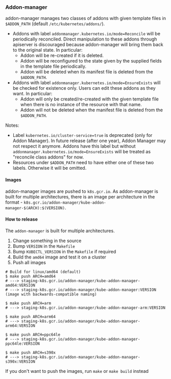 ### Addon-manager

addon-manager manages two classes of addons with given template files in
`$ADDON_PATH` (default `/etc/kubernetes/addons/`).
- Addons with label `addonmanager.kubernetes.io/mode=Reconcile` will be periodically
reconciled. Direct manipulation to these addons through apiserver is discouraged because
addon-manager will bring them back to the original state. In particular:
	- Addon will be re-created if it is deleted.
	- Addon will be reconfigured to the state given by the supplied fields in the template
	file periodically.
	- Addon will be deleted when its manifest file is deleted from the `$ADDON_PATH`.
- Addons with label `addonmanager.kubernetes.io/mode=EnsureExists` will be checked for
existence only. Users can edit these addons as they want. In particular:
	- Addon will only be created/re-created with the given template file when there is no
	instance of the resource with that name.
	- Addon will not be deleted when the manifest file is deleted from the `$ADDON_PATH`.

Notes:
- Label `kubernetes.io/cluster-service=true` is deprecated (only for Addon Manager).
In future release (after one year), Addon Manager may not respect it anymore. Addons
have this label but without `addonmanager.kubernetes.io/mode=EnsureExists` will be
treated as "reconcile class addons" for now.
- Resources under `$ADDON_PATH` need to have either one of these two labels.
Otherwise it will be omitted.

#### Images

addon-manager images are pushed to `k8s.gcr.io`. As addon-manager is built for multiple architectures, there is an image per architecture in the format - `k8s.gcr.io/addon-manager/kube-addon-manager-$(ARCH):$(VERSION)`.

#### How to release

The `addon-manager` is built for multiple architectures.

1. Change something in the source
2. Bump `VERSION` in the `Makefile`
3. Bump `KUBECTL_VERSION` in the `Makefile` if required
4. Build the `amd64` image and test it on a cluster
5. Push all images

```console
# Build for linux/amd64 (default)
$ make push ARCH=amd64
# ---> staging-k8s.gcr.io/addon-manager/kube-addon-manager-amd64:VERSION
# ---> staging-k8s.gcr.io/addon-manager/kube-addon-manager:VERSION (image with backwards-compatible naming)

$ make push ARCH=arm
# ---> staging-k8s.gcr.io/addon-manager/kube-addon-manager-arm:VERSION

$ make push ARCH=arm64
# ---> staging-k8s.gcr.io/addon-manager/kube-addon-manager-arm64:VERSION

$ make push ARCH=ppc64le
# ---> staging-k8s.gcr.io/addon-manager/kube-addon-manager-ppc64le:VERSION

$ make push ARCH=s390x
# ---> staging-k8s.gcr.io/addon-manager/kube-addon-manager-s390x:VERSION
```

If you don't want to push the images, run `make` or `make build` instead
